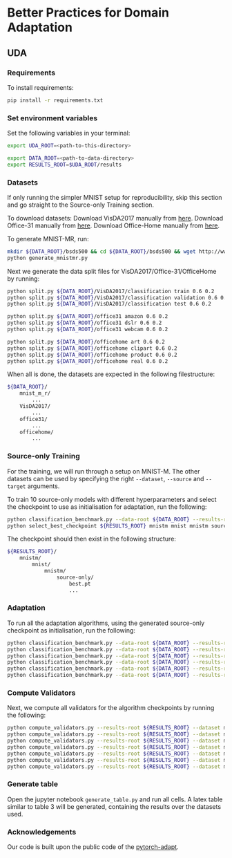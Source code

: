# Better Practices for Domain Adaptation
## UDA

### Requirements

To install requirements:

```bash
pip install -r requirements.txt
```

### Set environment variables
Set the following variables in your terminal:
```bash
export UDA_ROOT=<path-to-this-directory>

export DATA_ROOT=<path-to-data-directory>
export RESULTS_ROOT=$UDA_ROOT/results
```

### Datasets
If only running the simpler MNIST setup for reproducibility, skip this section and go straight to the Source-only Training section.

To download datasets:
Download VisDA2017 manually from [here](https://ai.bu.edu/visda-2017/).
Download Office-31 manually from [here](https://faculty.cc.gatech.edu/~judy/domainadapt/#datasets_code).
Download Office-Home manually from [here](https://www.hemanthdv.org/officeHomeDataset.html).

To generate MNIST-MR, run:
```bash
mkdir ${DATA_ROOT}/bsds500 && cd ${DATA_ROOT}/bsds500 && wget http://www.eecs.berkeley.edu/Research/Projects/CS/vision/grouping/BSR/BSR_bsds500.tgz && cd ${UDA_ROOT}
python generate_mnistmr.py
```

Next we generate the data split files for VisDA2017/Office-31/OfficeHome by running:
```bash
python split.py ${DATA_ROOT}/VisDA2017/classification train 0.6 0.2
python split.py ${DATA_ROOT}/VisDA2017/classification validation 0.6 0.2
python split.py ${DATA_ROOT}/VisDA2017/classification test 0.6 0.2

python split.py ${DATA_ROOT}/office31 amazon 0.6 0.2
python split.py ${DATA_ROOT}/office31 dslr 0.6 0.2
python split.py ${DATA_ROOT}/office31 webcam 0.6 0.2

python split.py ${DATA_ROOT}/officehome art 0.6 0.2
python split.py ${DATA_ROOT}/officehome clipart 0.6 0.2
python split.py ${DATA_ROOT}/officehome product 0.6 0.2
python split.py ${DATA_ROOT}/officehome real 0.6 0.2
```

When all is done, the datasets are expected in the following filestructure:
```bash
${DATA_ROOT}/
    mnist_m_r/
        ...
    VisDA2017/
        ...
    office31/
        ...
    officehome/
        ...
```

### Source-only Training
For the training, we will run through a setup on MNIST-M. The other datasets can be used by specifying the right `--dataset`, `--source` and `--target` arguments.

To train 10 source-only models with different hyperparameters and select the checkpoint to use as initialisation for adaptation, run the following:
```bash
python classification_benchmark.py --data-root ${DATA_ROOT} --results-root ${RESULTS-ROOT} --dataset mnistm --source mnist --target mnistm --algorithm source-only --G-arch mnistG --hpo-num-samples 10 --hpo-validate-freq 5 --hpo-max-epochs 100
python select_best_checkpoint ${RESULTS_ROOT} mnistm mnist mnistm source-only src_val_acc_score
```

The checkpoint should then exist in the following structure:
```bash
${RESULTS_ROOT}/
    mnistm/
        mnist/
            mnistm/
                source-only/
                    best.pt
                    ...
```

### Adaptation
To run all the adaptation algorithms, using the generated source-only checkpoint as initialisation, run the following:
```bash
python classification_benchmark.py --data-root ${DATA_ROOT} --results-root ${RESULTS_ROOT} --dataset mnistm --source mnist --target mnistm --algorithm atdoc --init-source-only --G-arch mnistG --hpo-num-samples 10 --hpo-validate-freq 5 --hpo-max-epochs 100
python classification_benchmark.py --data-root ${DATA_ROOT} --results-root ${RESULTS_ROOT} --dataset mnistm --source mnist --target mnistm --algorithm bnm --init-source-only --G-arch mnistG --hpo-num-samples 10 --hpo-validate-freq 5 --hpo-max-epochs 100
python classification_benchmark.py --data-root ${DATA_ROOT} --results-root ${RESULTS_ROOT} --dataset mnistm --source mnist --target mnistm --algorithm dann --init-source-only --G-arch mnistG --hpo-num-samples 10 --hpo-validate-freq 5 --hpo-max-epochs 100
python classification_benchmark.py --data-root ${DATA_ROOT} --results-root ${RESULTS_ROOT} --dataset mnistm --source mnist --target mnistm --algorithm mcc --init-source-only --G-arch mnistG --hpo-num-samples 10 --hpo-validate-freq 5 --hpo-max-epochs 100
python classification_benchmark.py --data-root ${DATA_ROOT} --results-root ${RESULTS_ROOT} --dataset mnistm --source mnist --target mnistm --algorithm mcd --init-source-only --G-arch mnistG --hpo-num-samples 10 --hpo-validate-freq 5 --hpo-max-epochs 100
python classification_benchmark.py --data-root ${DATA_ROOT} --results-root ${RESULTS_ROOT} --dataset mnistm --source mnist --target mnistm --algorithm mmd --init-source-only --G-arch mnistG --hpo-num-samples 10 --hpo-validate-freq 5 --hpo-max-epochs 100
```

### Compute Validators
Next, we compute all validators for the algorithm checkpoints by running the following:
```bash
python compute_validators.py --results-root ${RESULTS_ROOT} --dataset mnistm --source mnist --target mnistm --algorithm source-only
python compute_validators.py --results-root ${RESULTS_ROOT} --dataset mnistm --source mnist --target mnistm --algorithm atdoc
python compute_validators.py --results-root ${RESULTS_ROOT} --dataset mnistm --source mnist --target mnistm --algorithm bnm
python compute_validators.py --results-root ${RESULTS_ROOT} --dataset mnistm --source mnist --target mnistm --algorithm dann
python compute_validators.py --results-root ${RESULTS_ROOT} --dataset mnistm --source mnist --target mnistm --algorithm mcc
python compute_validators.py --results-root ${RESULTS_ROOT} --dataset mnistm --source mnist --target mnistm --algorithm mcd
python compute_validators.py --results-root ${RESULTS_ROOT} --dataset mnistm --source mnist --target mnistm --algorithm mmd
```

### Generate table
Open the jupyter notebook `generate_table.py` and run all cells. A latex table similar to table 3 will be generated, containing the results over the datasets used.


### Acknowledgements

Our code is built upon the public code of the [pytorch-adapt](https://github.com/vita-epfl/ttt-plus-plus).
